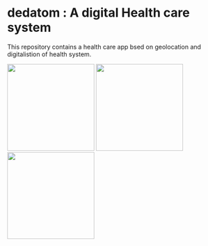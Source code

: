 # dedatom : A digital Health care system

This repository contains a health care app bsed on geolocation and digitalistion of health system.

<img src="https://user-images.githubusercontent.com/29403783/83930992-03ee6e80-a7b8-11ea-81d1-9601aa0cf61c.png" width=200>
<img src="https://user-images.githubusercontent.com/29403783/83931000-094bb900-a7b8-11ea-8e2a-8eb093276bcd.png" width =200>
<img src="https://user-images.githubusercontent.com/29403783/83931010-0ea90380-a7b8-11ea-944d-25922211b47c.png" width=200>
